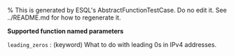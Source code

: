 % This is generated by ESQL's AbstractFunctionTestCase. Do no edit it. See ../README.md for how to regenerate it.

**Supported function named parameters**

`leading_zeros`
:   (keyword) What to do with leading 0s in IPv4 addresses.

